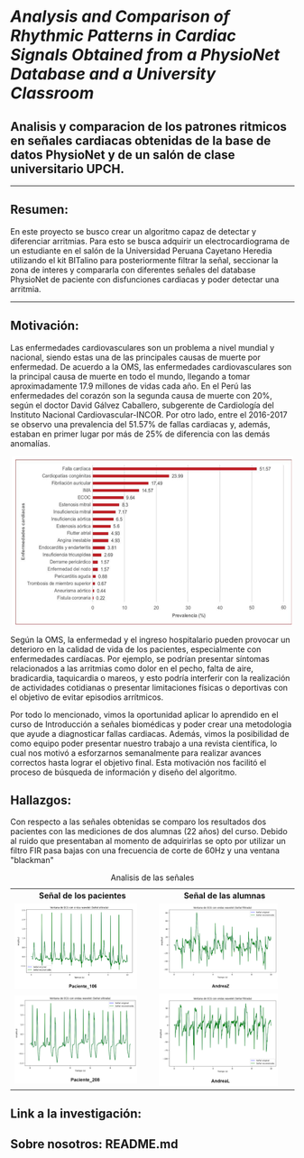 # *Analysis and Comparison of Rhythmic Patterns in Cardiac Signals Obtained from a PhysioNet Database and a University Classroom*
## Analisis y comparacion de los patrones ritmicos en señales cardiacas obtenidas de la base de datos PhysioNet y de un salón de clase universitario UPCH.

--------------------------------------------------------------------------------------------------------------------------------------------------
## Resumen:

En este proyecto se busco crear un algoritmo capaz de detectar y diferenciar arritmias. Para esto se busca adquirir un electrocardiograma de un estudiante en el salón de la Universidad Peruana Cayetano Heredia utilizando el kit BITalino para posteriormente filtrar la señal, seccionar la zona de interes y compararla con diferentes señales del database PhysioNet de paciente con disfunciones cardiacas y poder detectar una arritmia.

------------------------------------------------------------------------------------------------------------------------------------------------------------------
## Motivación:

Las enfermedades cardiovasculares son un problema a nivel mundial y nacional, siendo estas una de las principales causas de muerte por enfermedad. De acuerdo a la OMS, las enfermedades cardiovasculares son la principal causa de muerte en todo el mundo, llegando a tomar aproximadamente 17.9 millones de vidas cada año. En el Perú las enfermedades del corazón son la segunda causa de muerte con 20%, según el doctor David Gálvez Caballero, subgerente de Cardiología del Instituto Nacional Cardiovascular-INCOR. Por otro lado, entre el 2016-2017 se observo una prevalencia del 51.57% de fallas cardiacas y, además, estaban en primer lugar por más de 25% de diferencia con las demás anomalías.

<p align="center">
  <img width="500" height="300" src="https://github.com/Harold01082001/Proyecto_IntroSe-ales/blob/main/Fotos/oms-cardio.png">
</p>
Según la OMS, la enfermedad y el ingreso hospitalario pueden provocar un deterioro en la calidad de vida de los pacientes, especialmente con enfermedades cardíacas. Por ejemplo, se podrían presentar síntomas relacionados a las arritmias como dolor en el pecho, falta de aire, bradicardia, taquicardia o mareos, y esto podría interferir con la realización de actividades cotidianas o presentar limitaciones físicas o deportivas con el objetivo de evitar episodios arrítmicos.

Por todo lo mencionado, vimos la oportunidad aplicar lo aprendido en el curso de Introducción a señales biomédicas y poder crear una metodologia que ayude a diagnosticar fallas cardiacas. Además, vimos la posibilidad de como equipo poder presentar nuestro trabajo a una revista científica, lo cual nos motivó a esforzarnos semanalmente para realizar avances correctos hasta lograr el objetivo final. Esta motivación nos facilitó el proceso de búsqueda de información y diseño del algoritmo.

## Hallazgos:
Con respecto a las señales obtenidas se comparo los resultados dos pacientes con las mediciones de dos alumnas (22 años) del curso. Debido al ruido que presentaban al momento de adquirirlas se opto por utilizar un filtro FIR pasa bajas con una frecuencia de corte de 60Hz y una ventana "blackman"

<table>
    <caption>Analisis de las señales</caption>
    <tr>
        <th scope="col">Señal de los pacientes</th>
        <th scope="col">Señal de las alumnas</th>
    </tr>
    <tr>
        <td><img src="https://github.com/Harold01082001/Proyecto_IntroSe-ales/blob/main/Fotos/paciente106.png" alt="Forest" style="width:90%"></td>
        <td><img src="https://github.com/Harold01082001/Proyecto_IntroSe-ales/blob/main/Fotos/andreaz.png" alt="Forest" style="width:90%"></td>
    </tr>
    <tr>
        <td><img src="https://github.com/Harold01082001/Proyecto_IntroSe-ales/blob/main/Fotos/paciente208.png" alt="Forest" style="width:90%"></td>
        <td><img src="https://github.com/Harold01082001/Proyecto_IntroSe-ales/blob/main/Fotos/andreaL.png" alt="Forest" style="width:90%"></td>
    </tr>


</table>

## Link a la investigación:

## Sobre nosotros: README.md
